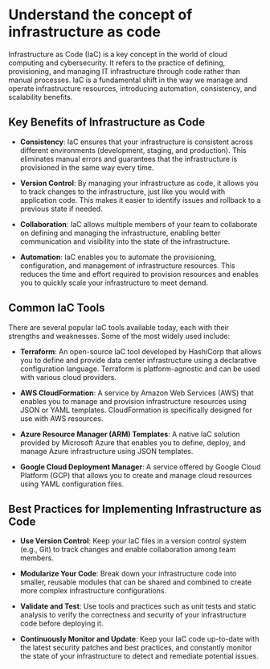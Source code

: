 # Understand the concept of infrastructure as code

Infrastructure as Code (IaC) is a key concept in the world of cloud computing and cybersecurity. It refers to the practice of defining, provisioning, and managing IT infrastructure through code rather than manual processes. IaC is a fundamental shift in the way we manage and operate infrastructure resources, introducing automation, consistency, and scalability benefits.

## Key Benefits of Infrastructure as Code

- **Consistency**: IaC ensures that your infrastructure is consistent across different environments (development, staging, and production). This eliminates manual errors and guarantees that the infrastructure is provisioned in the same way every time.

- **Version Control**: By managing your infrastructure as code, it allows you to track changes to the infrastructure, just like you would with application code. This makes it easier to identify issues and rollback to a previous state if needed.

- **Collaboration**: IaC allows multiple members of your team to collaborate on defining and managing the infrastructure, enabling better communication and visibility into the state of the infrastructure.

- **Automation**: IaC enables you to automate the provisioning, configuration, and management of infrastructure resources. This reduces the time and effort required to provision resources and enables you to quickly scale your infrastructure to meet demand.

## Common IaC Tools

There are several popular IaC tools available today, each with their strengths and weaknesses. Some of the most widely used include:

- **Terraform**: An open-source IaC tool developed by HashiCorp that allows you to define and provide data center infrastructure using a declarative configuration language. Terraform is platform-agnostic and can be used with various cloud providers.

- **AWS CloudFormation**: A service by Amazon Web Services (AWS) that enables you to manage and provision infrastructure resources using JSON or YAML templates. CloudFormation is specifically designed for use with AWS resources.

- **Azure Resource Manager (ARM) Templates**: A native IaC solution provided by Microsoft Azure that enables you to define, deploy, and manage Azure infrastructure using JSON templates.

- **Google Cloud Deployment Manager**: A service offered by Google Cloud Platform (GCP) that allows you to create and manage cloud resources using YAML configuration files.

## Best Practices for Implementing Infrastructure as Code

- **Use Version Control**: Keep your IaC files in a version control system (e.g., Git) to track changes and enable collaboration among team members.

- **Modularize Your Code**: Break down your infrastructure code into smaller, reusable modules that can be shared and combined to create more complex infrastructure configurations.

- **Validate and Test**: Use tools and practices such as unit tests and static analysis to verify the correctness and security of your infrastructure code before deploying it.

- **Continuously Monitor and Update**: Keep your IaC code up-to-date with the latest security patches and best practices, and constantly monitor the state of your infrastructure to detect and remediate potential issues.
